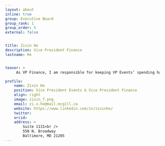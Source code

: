 ```yaml
---
layout: about
inline: true
group: Executive Board
group_rank: 1
group_order: 5
external: false


title: Zixin He
description: Vice President Finance
lastname: He


teaser: >
     As VP Finance, I am responsible for keeping VP Events’ spending habit in check. I research acoustic optimization for piezoelectric actuators by day, and automatic determination of Excel cell colors by night. Currently, the Excel part of my research is showing a lot of promise. 

profile:
    name: Zixin He
    position: Vice President Events & Vice President Finance
    align: right
    image: zixin_f.png
    email: zi.x.he@mail.mcgill.ca
    website: https://www.linkedin.com/in/zixinhe/
    twitter: 
    orcid: 
    address: >
        Suite 1131<br />
        550 N. Broadway
        Baltimore, MD 21205
---
```


